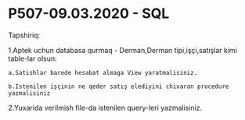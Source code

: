 # P507-09.03.2020 - SQL

Tapshiriq:

1.Aptek uchun databasa qurmaq - Derman,Derman tipi,işçi,satışlar kimi table-lar olsun:

    a.Satishlar barede hesabat almaga View yaratmalisiniz.

    b.Istenilen işçinin ne qeder satış elediyini chixaran procedure yazmalisiniz
		
2.Yuxarida verilmish file-da istenilen query-leri yazmalisiniz.
